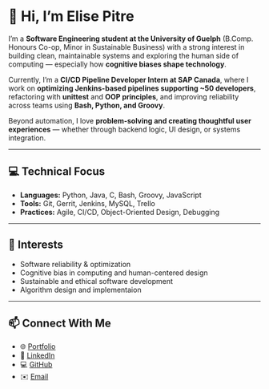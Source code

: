 # 👋 Hi, I’m Elise Pitre

I’m a **Software Engineering student at the University of Guelph** (B.Comp. Honours Co-op, Minor in Sustainable Business) with a strong interest in building clean, maintainable systems and exploring the human side of computing — especially how **cognitive biases shape technology**.

Currently, I’m a **CI/CD Pipeline Developer Intern at SAP Canada**, where I work on **optimizing Jenkins-based pipelines supporting ~50 developers**, refactoring with **unittest** and **OOP principles**, and improving reliability across teams using **Bash, Python, and Groovy**.

Beyond automation, I love **problem-solving and creating thoughtful user experiences** — whether through backend logic, UI design, or systems integration.

---

## 💻 Technical Focus
- **Languages:** Python, Java, C, Bash, Groovy, JavaScript  
- **Tools:** Git, Gerrit, Jenkins, MySQL, Trello  
- **Practices:** Agile, CI/CD, Object-Oriented Design, Debugging  

---

## 🧠 Interests
- Software reliability & optimization  
- Cognitive bias in computing and human-centered design  
- Sustainable and ethical software development
- Algorithm design and implementaion

---

## 📫 Connect With Me
- 🌐 [Portfolio](https://elise-pitre.netlify.app)  
- 💼 [LinkedIn](https://linkedin.com/in/elise-pitre)  
- 💻 [GitHub](https://github.com/ElisePitre)  
- ✉️ [Email](mailto:pitre@uoguelph.ca)
